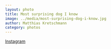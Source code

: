 ```yaml
---
layout: photo
title: Most surprising dog I know
image: ../media/most-surprising-dog-i-know.jpg
author: Matthias Kretschmann
category: photos
---
```


[Instagram](https://instagram.com/p/1Q4td6NSo_/)